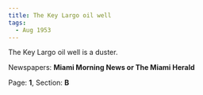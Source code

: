 ```yaml
---  
title: The Key Largo oil well  
tags:  
  - Aug 1953  
---  
```

  
The Key Largo oil well is a duster.  
  
Newspapers: **Miami Morning News or The Miami Herald**  
  
Page: **1**, Section: **B** 
